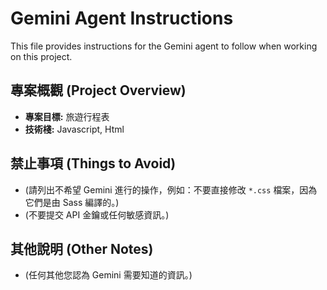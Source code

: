 # Gemini Agent Instructions

This file provides instructions for the Gemini agent to follow when working on this project.

## 專案概觀 (Project Overview)

*   **專案目標:** 旅遊行程表
*   **技術棧:** Javascript, Html

## 禁止事項 (Things to Avoid)

*   (請列出不希望 Gemini 進行的操作，例如：不要直接修改 `*.css` 檔案，因為它們是由 Sass 編譯的。)
*   (不要提交 API 金鑰或任何敏感資訊。)

## 其他說明 (Other Notes)

*   (任何其他您認為 Gemini 需要知道的資訊。)
